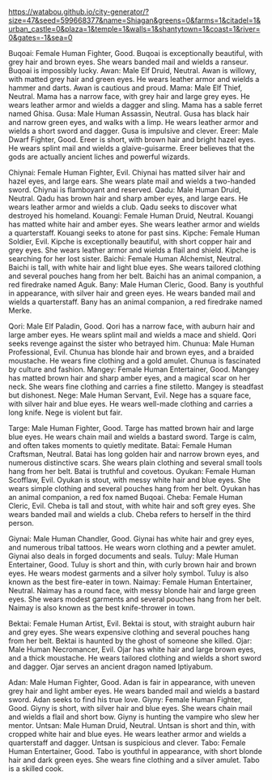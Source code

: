 https://watabou.github.io/city-generator/?size=47&seed=599668377&name=Shiagan&greens=0&farms=1&citadel=1&urban_castle=0&plaza=1&temple=1&walls=1&shantytown=1&coast=1&river=0&gates=-1&sea=0

Buqoai: Female Human Fighter, Good. Buqoai is exceptionally beautiful, with grey hair and brown eyes. She wears banded mail and wields a ranseur. Buqoai is impossibly lucky.
Awan: Male Elf Druid, Neutral. Awan is willowy, with matted grey hair and green eyes. He wears leather armor and wields a hammer and darts. Awan is cautious and proud.
Mama: Male Elf Thief, Neutral. Mama has a narrow face, with grey hair and large grey eyes. He wears leather armor and wields a dagger and sling. Mama has a sable ferret named Ghisa.
Gusa: Male Human Assassin, Neutral. Gusa has black hair and narrow green eyes, and walks with a limp. He wears leather armor and wields a short sword and dagger. Gusa is impulsive and clever.
Ereer: Male Dwarf Fighter, Good. Ereer is short, with brown hair and bright hazel eyes. He wears splint mail and wields a glaive-guisarme. Ereer believes that the gods are actually ancient liches and powerful wizards.

Chiynai: Female Human Fighter, Evil. Chiynai has matted silver hair and hazel eyes, and large ears. She wears plate mail and wields a two-handed sword. Chiynai is flamboyant and reserved.
Qadu: Male Human Druid, Neutral. Qadu has brown hair and sharp amber eyes, and large ears. He wears leather armor and wields a club. Qadu seeks to discover what destroyed his homeland.
Kouangi: Female Human Druid, Neutral. Kouangi has matted white hair and amber eyes. She wears leather armor and wields a quarterstaff. Kouangi seeks to atone for past sins.
Kipche: Female Human Soldier, Evil. Kipche is exceptionally beautiful, with short copper hair and grey eyes. She wears leather armor and wields a flail and shield. Kipche is searching for her lost sister.
Baichi: Female Human Alchemist, Neutral. Baichi is tall, with white hair and light blue eyes. She wears tailored clothing and several pouches hang from her belt. Baichi has an animal companion, a red firedrake named Aguk.
Bany: Male Human Cleric, Good. Bany is youthful in appearance, with silver hair and green eyes. He wears banded mail and wields a quarterstaff. Bany has an animal companion, a red firedrake named Merke.

Qori: Male Elf Paladin, Good. Qori has a narrow face, with auburn hair and large amber eyes. He wears splint mail and wields a mace and shield. Qori seeks revenge against the sister who betrayed him.
Chunua: Male Human Professional, Evil. Chunua has blonde hair and brown eyes, and a braided moustache. He wears fine clothing and a gold amulet. Chunua is fascinated by culture and fashion.
Mangey: Female Human Entertainer, Good. Mangey has matted brown hair and sharp amber eyes, and a magical scar on her neck. She wears fine clothing and carries a fine stiletto. Mangey is steadfast but dishonest.
Nege: Male Human Servant, Evil. Nege has a square face, with silver hair and blue eyes. He wears well-made clothing and carries a long knife. Nege is violent but fair.

Targe: Male Human Fighter, Good. Targe has matted brown hair and large blue eyes. He wears chain mail and wields a bastard sword. Targe is calm, and often takes moments to quietly meditate.
Batai: Female Human Craftsman, Neutral. Batai has long golden hair and narrow brown eyes, and numerous distinctive scars. She wears plain clothing and several small tools hang from her belt. Batai is truthful and covetous.
Oyukan: Female Human Scofflaw, Evil. Oyukan is stout, with messy white hair and blue eyes. She wears simple clothing and several pouches hang from her belt. Oyukan has an animal companion, a red fox named Buqoai.
Cheba: Female Human Cleric, Evil. Cheba is tall and stout, with white hair and soft grey eyes. She wears banded mail and wields a club. Cheba refers to herself in the third person.

Giynai: Male Human Chandler, Good. Giynai has white hair and grey eyes, and numerous tribal tattoos. He wears worn clothing and a pewter amulet. Giynai also deals in forged documents and seals.
Tuluy: Male Human Entertainer, Good. Tuluy is short and thin, with curly brown hair and brown eyes. He wears modest garments and a silver holy symbol. Tuluy is also known as the best fire-eater in town.
Naimay: Female Human Entertainer, Neutral. Naimay has a round face, with messy blonde hair and large green eyes. She wears modest garments and several pouches hang from her belt. Naimay is also known as the best knife-thrower in town.

Bektai: Female Human Artist, Evil. Bektai is stout, with straight auburn hair and grey eyes. She wears expensive clothing and several pouches hang from her belt. Bektai is haunted by the ghost of someone she killed.
Ojar: Male Human Necromancer, Evil. Ojar has white hair and large brown eyes, and a thick moustache. He wears tailored clothing and wields a short sword and dagger. Ojar serves an ancient dragon named Iptiyabum.

Adan: Male Human Fighter, Good. Adan is fair in appearance, with uneven grey hair and light amber eyes. He wears banded mail and wields a bastard sword. Adan seeks to find his true love.
Giyny: Female Human Fighter, Good. Giyny is short, with silver hair and blue eyes. She wears chain mail and wields a flail and short bow. Giyny is hunting the vampire who slew her mentor.
Untsan: Male Human Druid, Neutral. Untsan is short and thin, with cropped white hair and blue eyes. He wears leather armor and wields a quarterstaff and dagger. Untsan is suspicious and clever.
Tabo: Female Human Entertainer, Good. Tabo is youthful in appearance, with short blonde hair and dark green eyes. She wears fine clothing and a silver amulet. Tabo is a skilled cook.


